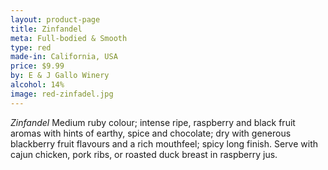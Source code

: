 ```yaml
---
layout: product-page
title: Zinfandel
meta: Full-bodied & Smooth
type: red
made-in: California, USA
price: $9.99
by: E & J Gallo Winery
alcohol: 14%
image: red-zinfadel.jpg
---
```


*Zinfandel* Medium ruby colour; intense ripe, raspberry and black fruit aromas with hints of earthy, spice and chocolate; dry with generous blackberry fruit flavours and a rich mouthfeel; spicy long finish. Serve with cajun chicken, pork ribs, or roasted duck breast in raspberry jus.
